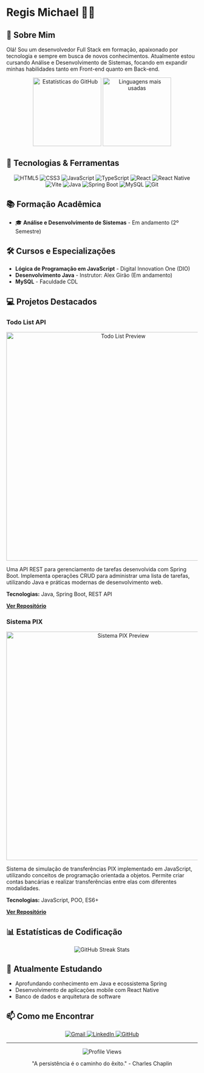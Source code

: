 # Regis Michael 👨‍💻

## 👋 Sobre Mim

Olá! Sou um desenvolvedor Full Stack em formação, apaixonado por tecnologia e sempre em busca de novos conhecimentos. Atualmente estou cursando Análise e Desenvolvimento de Sistemas, focando em expandir minhas habilidades tanto em Front-end quanto em Back-end.

<div align="center">
  <img src="https://github-readme-stats.vercel.app/api?username=RegisMichael25&show_icons=true&theme=radical" alt="Estatísticas do GitHub" height="180em" />
  <img src="https://github-readme-stats.vercel.app/api/top-langs/?username=RegisMichael25&layout=compact&theme=radical" alt="Linguagens mais usadas" height="180em" />
</div>

## 🚀 Tecnologias & Ferramentas

<div align="center">
  <img src="https://img.shields.io/badge/HTML5-E34F26?style=for-the-badge&logo=html5&logoColor=white" alt="HTML5" />
  <img src="https://img.shields.io/badge/CSS3-1572B6?style=for-the-badge&logo=css3&logoColor=white" alt="CSS3" />
  <img src="https://img.shields.io/badge/JavaScript-F7DF1E?style=for-the-badge&logo=javascript&logoColor=black" alt="JavaScript" />
  <img src="https://img.shields.io/badge/TypeScript-007ACC?style=for-the-badge&logo=typescript&logoColor=white" alt="TypeScript" />
  <img src="https://img.shields.io/badge/React-20232A?style=for-the-badge&logo=react&logoColor=61DAFB" alt="React" />
  <img src="https://img.shields.io/badge/React_Native-20232A?style=for-the-badge&logo=react&logoColor=61DAFB" alt="React Native" />
  <img src="https://img.shields.io/badge/Vite-B73BFE?style=for-the-badge&logo=vite&logoColor=FFD62E" alt="Vite" />
  <img src="https://img.shields.io/badge/Java-ED8B00?style=for-the-badge&logo=openjdk&logoColor=white" alt="Java" />
  <img src="https://img.shields.io/badge/Spring-6DB33F?style=for-the-badge&logo=spring&logoColor=white" alt="Spring Boot" />
  <img src="https://img.shields.io/badge/MySQL-00000F?style=for-the-badge&logo=mysql&logoColor=white" alt="MySQL" />
  <img src="https://img.shields.io/badge/Git-F05032?style=for-the-badge&logo=git&logoColor=white" alt="Git" />
</div>

## 📚 Formação Acadêmica

- 🎓 **Análise e Desenvolvimento de Sistemas** - Em andamento (2º Semestre)

## 🛠️ Cursos e Especializações

- **Lógica de Programação em JavaScript** - Digital Innovation One (DIO)
- **Desenvolvimento Java** - Instrutor: Alex Girão (Em andamento)
- **MySQL** - Faculdade CDL

## 💻 Projetos Destacados

### Todo List API

<div align="center">
  <img src="https://github.com/RegisMichael25/todo_list_api/tree/main/src/preview.png" width="600px" alt="Todo List Preview">
</div>

Uma API REST para gerenciamento de tarefas desenvolvida com Spring Boot. Implementa operações CRUD para administrar uma lista de tarefas, utilizando Java e práticas modernas de desenvolvimento web.

**Tecnologias:** Java, Spring Boot, REST API

**[Ver Repositório](https://github.com/RegisMichael25/todo-list)**

### Sistema PIX

<div align="center">
  <img src="https://github.com/RegisMichael25/todo_list_api/tree/main/src/preview.png" width="600px" alt="Sistema PIX Preview">
</div>

Sistema de simulação de transferências PIX implementado em JavaScript, utilizando conceitos de programação orientada a objetos. Permite criar contas bancárias e realizar transferências entre elas com diferentes modalidades.

**Tecnologias:** JavaScript, POO, ES6+

**[Ver Repositório](https://github.com/RegisMichael25/sistema-pix)**

## 📊 Estatísticas de Codificação

<div align="center">
  <img src="https://github-readme-streak-stats.herokuapp.com/?user=RegisMichael25&theme=radical" alt="GitHub Streak Stats" />
</div>

## 🌱 Atualmente Estudando

- Aprofundando conhecimento em Java e ecossistema Spring
- Desenvolvimento de aplicações mobile com React Native
- Banco de dados e arquitetura de software

## 📫 Como me Encontrar

<div align="center">
  <a href="mailto:regismichael25@gmail.com">
    <img src="https://img.shields.io/badge/Gmail-D14836?style=for-the-badge&logo=gmail&logoColor=white" alt="Gmail" />
  </a>
  <a href="https://www.linkedin.com/in/regis-michael/">
    <img src="https://img.shields.io/badge/LinkedIn-0077B5?style=for-the-badge&logo=linkedin&logoColor=white" alt="LinkedIn" />
  </a>
  <a href="https://github.com/RegisMichael25">
    <img src="https://img.shields.io/badge/GitHub-100000?style=for-the-badge&logo=github&logoColor=white" alt="GitHub" />
  </a>
</div>

---

<div align="center">
  <img src="https://komarev.com/ghpvc/?username=RegisMichael25&color=blueviolet&style=flat-square" alt="Profile Views" />
  <p>"A persistência é o caminho do êxito." - Charles Chaplin</p>
</div>
